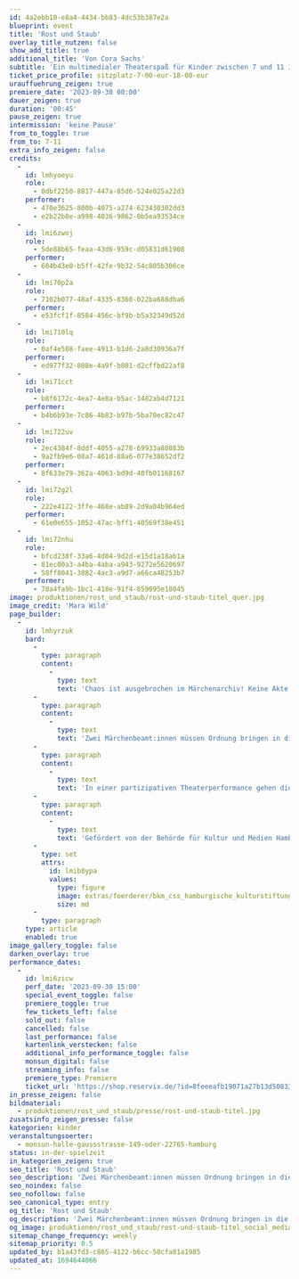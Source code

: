 ```yaml
---
id: 4a2ebb10-e8a4-4434-bb83-4dc53b387e2a
blueprint: event
title: 'Rost und Staub'
overlay_title_nutzen: false
show_add_title: true
additional_title: 'Von Cora Sachs'
subtitle: 'Ein multimedialer Theaterspaß für Kinder zwischen 7 und 11 Jahren'
ticket_price_profile: sitzplatz-7-00-eur-18-00-eur
urauffuehrung_zeigen: true
premiere_date: '2023-09-30 00:00'
dauer_zeigen: true
duration: '00:45'
pause_zeigen: true
intermission: 'keine Pause'
from_to_toggle: true
from_to: 7-11
extra_info_zeigen: false
credits:
  -
    id: lmhyoeyu
    role:
      - 0dbf2250-8817-447a-85d6-524e025a22d3
    performer:
      - 470e3625-800b-4075-a274-623430302dd3
      - e2b22b8e-a998-4036-9862-0b5ea93534ce
  -
    id: lmi6zwoj
    role:
      - 5de88b65-feaa-43d6-959c-d05831d61908
    performer:
      - 604b43e0-b5ff-42fe-9b32-54c805b306ce
  -
    id: lmi70p2a
    role:
      - 7102b077-48af-4335-8360-022ba688dba6
    performer:
      - e53fcf1f-8584-456c-bf9b-b5a32349d52d
  -
    id: lmi710lq
    role:
      - 0af4e508-faee-4913-b1d6-2a8d30936a7f
    performer:
      - ed977f32-808e-4a9f-b801-d2cffbd22af8
  -
    id: lmi71cct
    role:
      - b8f6172c-4ea7-4e8a-b5ac-3482ab4d7121
    performer:
      - b4b6b93e-7c86-4b83-b97b-5ba70ec82c47
  -
    id: lmi722uv
    role:
      - 2ec4384f-8ddf-4055-a278-69933a80883b
      - 9a2fb9e6-08a7-461d-88a6-077e38652df2
    performer:
      - 8f633e79-362a-4063-bd9d-40fb01168167
  -
    id: lmi72g2l
    role:
      - 222e4122-3ffe-468e-ab89-2d9a04b964ed
    performer:
      - 61e0e655-1052-47ac-bff1-40569f38e451
  -
    id: lmi72nhu
    role:
      - bfcd238f-33a6-4d84-9d2d-e15d1a18ab1a
      - 81ec00a3-a4ba-4aba-a943-9272e5620697
      - 58ff8041-3882-4ac3-a9d7-a66ca48253b7
    performer:
      - 78a4fa9b-1bc1-418e-91f4-859095e18045
image: produktionen/rost_und_staub/rost-und-staub-titel_quer.jpg
image_credit: 'Mara Wild'
page_builder:
  -
    id: lmhyrzuk
    bard:
      -
        type: paragraph
        content:
          -
            type: text
            text: 'Chaos ist ausgebrochen im Märchenarchiv! Keine Akte findet sich mehr dort, wo sie hingehört. Was ist passiert und was wird bloß die Leitung des Amts für Märchen, Fabeln und Schwänke dazu sagen?'
      -
        type: paragraph
        content:
          -
            type: text
            text: 'Zwei Märchenbeamt:innen müssen Ordnung bringen in die Akten von A wie Aschenputtel bis Z wie Zauberstab. Sie katalogisieren, sortieren und geben ihr Bestes, um die verstaubten Akten wieder in den rostigen Schubladen verschwinden zu lassen. Beste Gelegenheit um endlich mal wieder auszusortieren! Denn wer braucht noch den bösen Wolf? Warum passt die Stiefmutter nicht mehr unter F wie Fies? Wohin gehört nochmal die Prinzessin und warum muss die eigentlich immer so viel warten? Trauen sie sich wirklich jede Schublade zu öffnen und in die finstersten Märchenabgründe zu schauen?'
      -
        type: paragraph
        content:
          -
            type: text
            text: 'In einer partizipativen Theaterperformance gehen die Spieler:innen mit den Kindern den Fragen nach Klischees in Märchen nach. Gemeinsam wird überprüft und aussortiert, sich geärgert und gelacht. Mit Hilfe von digitaler Magie wird die Fantasie der Kinder live in Trickfilm verwandelt, der nicht nur die Kinder, sondern auch die Spieler:innen zum improvisierten Hakenschlagen zwingt.'
      -
        type: paragraph
        content:
          -
            type: text
            text: 'Gefördert von der Behörde für Kultur und Medien Hamburg, der Claussen-Simon-Stiftung und der Hamburgischen Kulturstiftung.'
      -
        type: set
        attrs:
          id: lmib8ypa
          values:
            type: figure
            image: extras/foerderer/bkm_css_hamburgische_kulturstiftung.jpg
            size: md
      -
        type: paragraph
    type: article
    enabled: true
image_gallery_toggle: false
darken_overlay: true
performance_dates:
  -
    id: lmi6zicw
    perf_date: '2023-09-30 15:00'
    special_event_toggle: false
    premiere_toggle: true
    few_tickets_left: false
    sold_out: false
    cancelled: false
    last_performance: false
    kartenlink_verstecken: false
    additional_info_performance_toggle: false
    monsun_digital: false
    streaming_info: false
    premiere_type: Premiere
    ticket_url: 'https://shop.reservix.de/?id=8feeeafb19071a27b13d5083379d95183e9ab490f2f135faf80b2fecfc1ba00f2aba7ad8945f4a4292549eb86feddc1b&vID=7337&eventGrpID=447649&eventID=2158833'
in_presse_zeigen: false
bildmaterial:
  - produktionen/rost_und_staub/presse/rost-und-staub-titel.jpg
zusatsinfo_zeigen_presse: false
kategorien: kinder
veranstaltungsoerter:
  - monsun-halle-gaussstrasse-149-oder-22765-hamburg
status: in-der-spielzeit
in_kategorien_zeigen: true
seo_title: 'Rost und Staub'
seo_description: 'Zwei Märchenbeamt:innen müssen Ordnung bringen in die Akten von A wie Aschenputtel bis Z wie Zauberstab.'
seo_noindex: false
seo_nofollow: false
seo_canonical_type: entry
og_title: 'Rost und Staub'
og_description: 'Zwei Märchenbeamt:innen müssen Ordnung bringen in die Akten von A wie Aschenputtel bis Z wie Zauberstab. Sie katalogisieren, sortieren und geben ihr Bestes, um die verstaubten Akten wieder in den rostigen Schubladen verschwinden zu lassen.'
og_image: produktionen/rost_und_staub/rost-und-staub-titel_social_media.jpg
sitemap_change_frequency: weekly
sitemap_priority: 0.5
updated_by: b1a43fd3-c865-4122-b6cc-50cfa81a1985
updated_at: 1694644066
---
```

